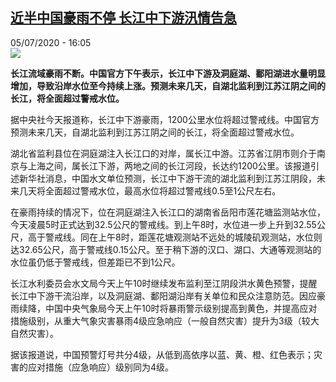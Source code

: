 <!--1593960999000-->
[近半中国豪雨不停 长江中下游汛情告急](http://www.rfi.fr//cn/%E4%B8%AD%E5%9B%BD/20200705-%E8%BF%91%E5%8D%8A%E4%B8%AD%E5%9B%BD%E8%B1%AA%E9%9B%A8%E4%B8%8D%E5%81%9C-%E9%95%BF%E6%B1%9F%E4%B8%AD%E4%B8%8B%E6%B8%B8%E6%B1%9B%E6%83%85%E5%91%8A%E6%80%A5)
------

<div>05/07/2020 - 16:05</div><img src="https://s.rfi.fr/media/display/8739af4e-bec8-11ea-8087-005056bf87d6/w:310/p:16x9/hs.jpg"><p><strong>长江流域豪雨不断。中国官方下午表示，长江中下游及洞庭湖、鄱阳湖进水量明显增加，导致沿岸水位至今持续上涨。预测未来几天，自湖北监利到江苏江阴之间的长江，将全面超过警戒水位。</strong></p><div class="t-content__body u-clearfix"><div class="m-interstitial"></div><p>据中央社今天报道称，长江中下游豪雨，1200公里水位将超过警戒线。中国官方预测未来几天，自湖北监利到江苏江阴之间的长江，将全面超过警戒水位。</p><p>湖北省监利县位在洞庭湖注入长江口的对岸，属长江中游。江苏省江阴市则介于南京与上海之间，属长江下游，两地之间的长江河段，长达约1200公里。该报道引述新华社消息，中国水文单位预测，长江中下游干流的湖北监利到江苏江阴段，未来几天将全面超过警戒水位，最高水位将超过警戒线0.5至1公尺左右。</p><p>在豪雨持续的情况下，位在洞庭湖注入长江口的湖南省岳阳市莲花塘监测站水位，今天凌晨5时正式达到32.5公尺的警戒线。到上午8时，水位进一步上升到32.55公尺，高于警戒线。同在上午8时，距莲花塘观测站不远处的城陵矶观测站，水位则达32.65公尺，高于警戒线0.15公尺。至于稍下游的汉口、湖口、大通等观测站的水位虽仍低于警戒线，但差距已不到1公尺。</p><p>长江水利委员会水文局今天上午10时继续发布监利至江阴段洪水黄色预警，提醒长江中下游干流沿岸，以及洞庭湖、鄱阳湖沿岸有关单位和民众注意防范。因应豪雨续降，中国中央气象局今天上午10时将暴雨警示级别提高到黄色，并提高应对措施级别，从重大气象灾害暴雨4级应急响应（一般自然灾害）提升为3级（较大自然灾害）。</p><p>据该报道说，中国预警灯号共分4级，从低到高依序以蓝、黄、橙、红色表示；灾害的应对措施（应急响应）级别同为4级。</p><div class="o-self-promo o-self-promo--nl o-self-promo--hidden" data-selfpromo-newsletter></div><div class="o-self-promo o-self-promo--app o-self-promo--hidden" data-selfpromo-app></div></div>
